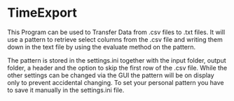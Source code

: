 # TimeExport
This Program can be used to Transfer Data from .csv files to .txt files. It will use a pattern to retrieve select columns from the .csv file and writing them down in the text file by using the evaluate method on the pattern. 

The pattern is stored in the settings.ini together with the input folder, output folder, a header and the option to skip the first row of the .csv file.
While the other settings can be changed via the GUI the pattern will be on display only to prevent accidental changing. To set your personal pattern you have to save it manually in the settings.ini file.
